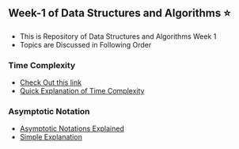 ## Week-1 of Data Structures and Algorithms :star:


- This is Repository of Data Structures and Algorithms Week 1
- Topics are Discussed in Following Order


###  Time Complexity  
- [Check Out this link](https://www.studytonight.com/data-structures/time-complexity-of-algorithms)
- [Quick Explanation of Time Complexity](https://www.hackerearth.com/practice/basic-programming/complexity-analysis/time-and-space-complexity/tutorial/)

### Asymptotic Notation 
- [Asymptotic Notations Explained](https://learnxinyminutes.com/docs/asymptotic-notation/)
- [Simple Explanation](https://www.tutorialspoint.com/data_structures_algorithms/asymptotic_analysis)